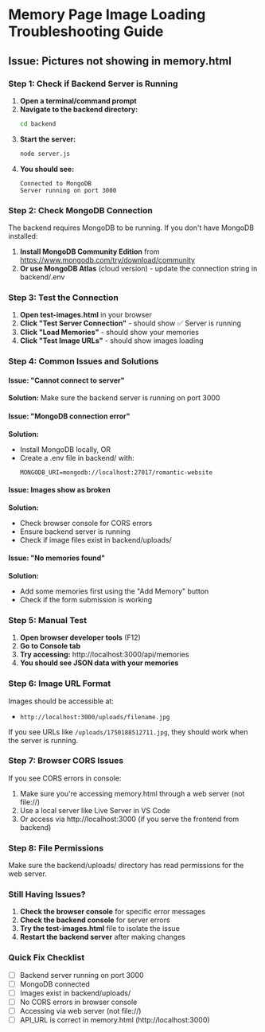 # Memory Page Image Loading Troubleshooting Guide

## Issue: Pictures not showing in memory.html

### Step 1: Check if Backend Server is Running

1. **Open a terminal/command prompt**
2. **Navigate to the backend directory:**
   ```bash
   cd backend
   ```
3. **Start the server:**
   ```bash
   node server.js
   ```
4. **You should see:**
   ```
   Connected to MongoDB
   Server running on port 3000
   ```

### Step 2: Check MongoDB Connection

The backend requires MongoDB to be running. If you don't have MongoDB installed:

1. **Install MongoDB Community Edition** from https://www.mongodb.com/try/download/community
2. **Or use MongoDB Atlas** (cloud version) - update the connection string in backend/.env

### Step 3: Test the Connection

1. **Open test-images.html** in your browser
2. **Click "Test Server Connection"** - should show ✅ Server is running
3. **Click "Load Memories"** - should show your memories
4. **Click "Test Image URLs"** - should show images loading

### Step 4: Common Issues and Solutions

#### Issue: "Cannot connect to server"
**Solution:** Make sure the backend server is running on port 3000

#### Issue: "MongoDB connection error"
**Solution:** 
- Install MongoDB locally, OR
- Create a .env file in backend/ with:
  ```
  MONGODB_URI=mongodb://localhost:27017/romantic-website
  ```

#### Issue: Images show as broken
**Solution:** 
- Check browser console for CORS errors
- Ensure backend server is running
- Check if image files exist in backend/uploads/

#### Issue: "No memories found"
**Solution:** 
- Add some memories first using the "Add Memory" button
- Check if the form submission is working

### Step 5: Manual Test

1. **Open browser developer tools** (F12)
2. **Go to Console tab**
3. **Try accessing:** http://localhost:3000/api/memories
4. **You should see JSON data with your memories**

### Step 6: Image URL Format

Images should be accessible at:
- `http://localhost:3000/uploads/filename.jpg`

If you see URLs like `/uploads/1750188512711.jpg`, they should work when the server is running.

### Step 7: Browser CORS Issues

If you see CORS errors in console:
1. Make sure you're accessing memory.html through a web server (not file://)
2. Use a local server like Live Server in VS Code
3. Or access via http://localhost:3000 (if you serve the frontend from backend)

### Step 8: File Permissions

Make sure the backend/uploads/ directory has read permissions for the web server.

### Still Having Issues?

1. **Check the browser console** for specific error messages
2. **Check the backend console** for server errors
3. **Try the test-images.html** file to isolate the issue
4. **Restart the backend server** after making changes

### Quick Fix Checklist

- [ ] Backend server running on port 3000
- [ ] MongoDB connected
- [ ] Images exist in backend/uploads/
- [ ] No CORS errors in browser console
- [ ] Accessing via web server (not file://)
- [ ] API_URL is correct in memory.html (http://localhost:3000) 
